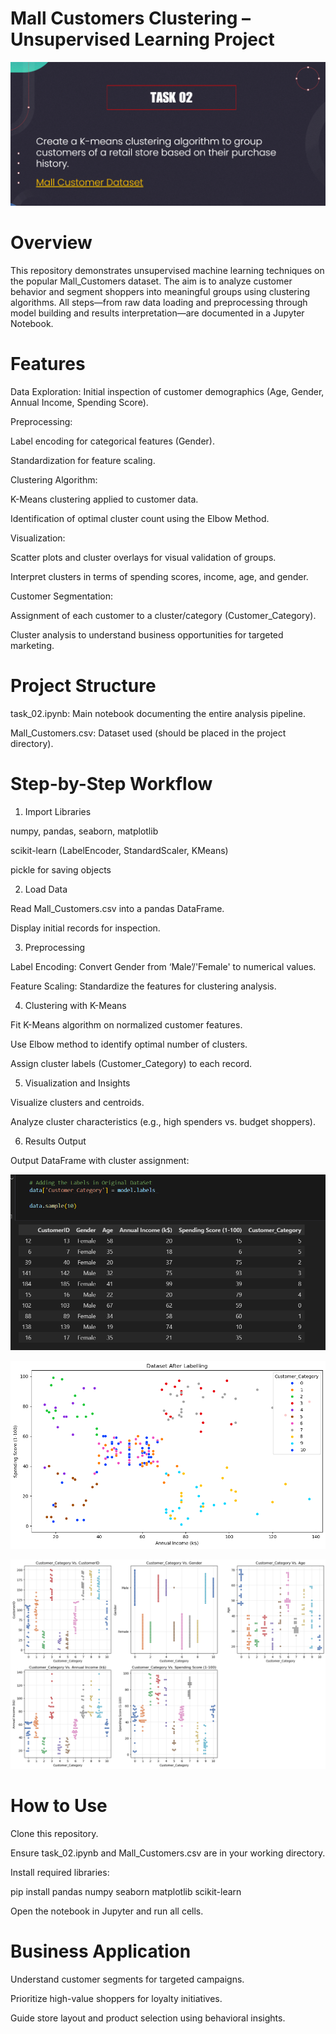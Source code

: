 # Mall Customers Clustering – Unsupervised Learning Project

![Task_02](images/task_2_tasks.png)

# Overview 

This repository demonstrates unsupervised machine learning techniques on the popular Mall_Customers dataset. 
The aim is to analyze customer behavior and segment shoppers into meaningful groups using clustering algorithms. 
All steps—from raw data loading and preprocessing through model building and results interpretation—are documented in a Jupyter Notebook.

# Features

Data Exploration: Initial inspection of customer demographics (Age, Gender, Annual Income, Spending Score).

Preprocessing:

Label encoding for categorical features (Gender).

Standardization for feature scaling.

Clustering Algorithm:

K-Means clustering applied to customer data.

Identification of optimal cluster count using the Elbow Method.

Visualization:

Scatter plots and cluster overlays for visual validation of groups.

Interpret clusters in terms of spending scores, income, age, and gender.

Customer Segmentation:

Assignment of each customer to a cluster/category (Customer_Category).

Cluster analysis to understand business opportunities for targeted marketing.

# Project Structure

task_02.ipynb: Main notebook documenting the entire analysis pipeline.

Mall_Customers.csv: Dataset used (should be placed in the project directory).

# Step-by-Step Workflow

1. Import Libraries

numpy, pandas, seaborn, matplotlib

scikit-learn (LabelEncoder, StandardScaler, KMeans)

pickle for saving objects

2. Load Data

Read Mall_Customers.csv into a pandas DataFrame.

Display initial records for inspection.

3. Preprocessing

Label Encoding: Convert Gender from ‘Male’/'Female' to numerical values.

Feature Scaling: Standardize the features for clustering analysis.

4. Clustering with K-Means

Fit K-Means algorithm on normalized customer features.

Use Elbow method to identify optimal number of clusters.

Assign cluster labels (Customer_Category) to each record.

5. Visualization and Insights

Visualize clusters and centroids.

Analyze cluster characteristics (e.g., high spenders vs. budget shoppers).

6. Results Output

Output DataFrame with cluster assignment:

![after_label](outputs/after_label.png)

![customer_after_labelling](outputs/customer_after_labelling.png)

![customers_acc_category](outputs/customers_acc_category.png)

# How to Use

Clone this repository.

Ensure task_02.ipynb and Mall_Customers.csv are in your working directory.

Install required libraries:

pip install pandas numpy seaborn matplotlib scikit-learn

Open the notebook in Jupyter and run all cells.

# Business Application

Understand customer segments for targeted campaigns.

Prioritize high-value shoppers for loyalty initiatives.

Guide store layout and product selection using behavioral insights.




